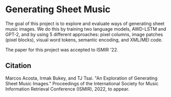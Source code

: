 # Generating Sheet Music
The goal of this project is to explore and evaluate ways of generating sheet music images. We do this by training two language models, AWD-LSTM and GPT-2, 
and by using 5 different approaches: pixel columns, image patches (pixel blocks), visual word tokens, semantic encoding, and XML/MEI code. 

The paper for this project was accepted to ISMIR '22.

## Citation
Marcos Acosta, Irmak Bukey, and TJ Tsai.  "An Exploration of Generating Sheet Music Images."  Proceedings of the International Society for Music Information Retrieval Conference (ISMIR), 2022, to appear.
